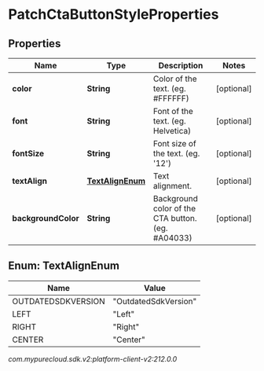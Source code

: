 # PatchCtaButtonStyleProperties


## Properties

| Name | Type | Description | Notes |
| ------------ | ------------- | ------------- | ------------- |
| **color** | **String** | Color of the text. (eg. #FFFFFF) |  [optional] |
| **font** | **String** | Font of the text. (eg. Helvetica) |  [optional] |
| **fontSize** | **String** | Font size of the text. (eg. '12') |  [optional] |
| **textAlign** | [**TextAlignEnum**](#Enum--TextAlignEnum) | Text alignment. |  [optional] |
| **backgroundColor** | **String** | Background color of the CTA button. (eg. #A04033) |  [optional] |


## Enum: TextAlignEnum

| Name | Value |
| ---- | ----- |
| OUTDATEDSDKVERSION | &quot;OutdatedSdkVersion&quot; | 
| LEFT | &quot;Left&quot; | 
| RIGHT | &quot;Right&quot; | 
| CENTER | &quot;Center&quot; | 




_com.mypurecloud.sdk.v2:platform-client-v2:212.0.0_
